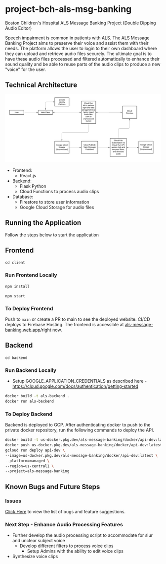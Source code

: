 # project-bch-als-msg-banking

Boston Children's Hospital ALS Message Banking Project (Double Dipping Audio Editor)

Speech impairment is common in patients with ALS. The ALS Message Banking Project aims to preserve their voice and assist them with their needs.
The platform allows the user to login to their own dashboard where they can upload and retrieve audio files securely. The ultimate goal is to have these audio files processed and filtered automatically to enhance their sound quality and be able to reuse parts of the audio clips to produce a new "voice" for the user.

## Technical Architecture

![Architecture Diagram](arch.png)

- Frontend:
  - React.js
- Backend:
  - Flask Python
  - Cloud Functions to process audio clips
- Database:
  - Firestore to store user information
  - Google Cloud Storage for audio files

## Running the Application

Follow the steps below to start the application

## Frontend

`cd client`

### Run Frontend Locally

`npm install`

`npm start`

### To Deploy Frontend

Push to `main` or create a PR to main to see the deployed website. CI/CD deploys to Firebase Hosting. The frontend is accessible at [als-message-banking.web.app/](https://als-message-banking.web.app/)right now.

## Backend

`cd backend`

### Run Backend Locally

- Setup GOOGLE_APPLICATION_CREDENTIALS as described here - <https://cloud.google.com/docs/authentication/getting-started>

```bash
docker build -t als-backend .
docker run als-backend
```

### To Deploy Backend

Backend is deployed to GCP. After authenticating docker to push to the private docker repository, run the following commands to deploy the API.

```bash
docker build -t us-docker.pkg.dev/als-message-banking/docker/api-dev:latest .
docker push us-docker.pkg.dev/als-message-banking/docker/api-dev:latest
gcloud run deploy api-dev \
--image=us-docker.pkg.dev/als-message-banking/docker/api-dev:latest \
--platform=managed \
--region=us-central1 \
--project=als-message-banking
```

## Known Bugs and Future Steps

### Issues

[Click Here](https://github.com/BU-Spark/se-bch-als-msg-banking/issues) to view the list of bugs and feature suggestions.

### Next Step - Enhance Audio Processing Features

- Further develop the audio processing script to accommodate for slur and unclear subject voice
  - Develop different filters to process voice clips
    - Setup Admins with the ability to edit voice clips
- Synthesize voice clips
